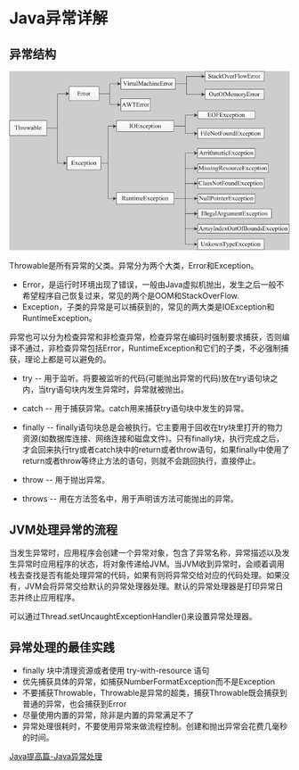 # Java异常详解

## 异常结构

![异常结构图](../../../img/java-exception.png)

Throwable是所有异常的父类。异常分为两个大类，Error和Exception。

- Error，是运行时环境出现了错误，一般由Java虚拟机抛出，发生之后一般不希望程序自己恢复过来，常见的两个是OOM和StackOverFlow.
- Exception，子类的异常是可以捕获到的，常见的两大类是IOException和RuntimeException。

异常也可以分为检查异常和非检查异常，检查异常在编码时强制要求捕获，否则编译不通过，非检查异常包括Error，RuntimeException和它们的子类，不必强制捕获，理论上都是可以避免的。

- try        -- 用于监听。将要被监听的代码(可能抛出异常的代码)放在try语句块之内，当try语句块内发生异常时，异常就被抛出。
- catch   -- 用于捕获异常。catch用来捕获try语句块中发生的异常。

- finally  -- finally语句块总是会被执行。它主要用于回收在try块里打开的物力资源(如数据库连接、网络连接和磁盘文件)。只有finally块，执行完成之后，才会回来执行try或者catch块中的return或者throw语句，如果finally中使用了return或者throw等终止方法的语句，则就不会跳回执行，直接停止。
- throw   -- 用于抛出异常。
- throws -- 用在方法签名中，用于声明该方法可能抛出的异常。

## JVM处理异常的流程

当发生异常时，应用程序会创建一个异常对象，包含了异常名称，异常描述以及发生异常时应用程序的状态，将对象传递给JVM。当JVM收到异常时，会顺着调用栈去查找是否有能处理异常的代码，如果有则将异常交给对应的代码处理。如果没有，JVM会将异常交给默认的异常处理器处理。默认的异常处理器是打印异常日志并终止应用程序。

可以通过Thread.setUncaughtExceptionHandler()来设置异常处理器。

## 异常处理的最佳实践

- finally 块中清理资源或者使用 try-with-resource 语句
- 优先捕获具体的异常，如捕获NumberFormatException而不是Exception
- 不要捕获Throwable，Throwable是异常的超类，捕获Throwable既会捕获到普通的异常，也会捕获到Error
- 尽量使用内置的异常，除非是内置的异常满足不了
- 异常处理很耗时，不要使用异常来做流程控制。创建和抛出异常会花费几毫秒的时间。

[Java提高篇-Java异常处理](http://www.cnblogs.com/Qian123/p/5715402.html)

